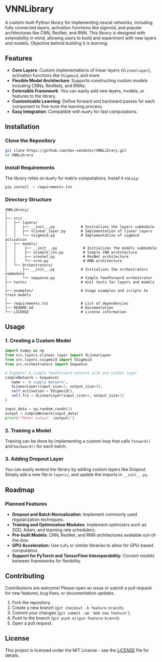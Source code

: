 # VNNLibrary

A custom-built Python library for implementing neural networks, including fully connected layers, activation functions like sigmoid, and popular architectures like CNN, ResNet, and RNN. This library is designed with extensibility in mind, allowing users to build and experiment with new layers and models. Objective behind building it is *learning*.

## Features

- **Core Layers**: Custom implementations of linear layers (`VLinearLayer`), activation functions like `VSigmoid`, and more.
- **Flexible Model Architecture**: Supports constructing custom models including CNNs, ResNets, and RNNs.
- **Extensible Framework**: You can easily add new layers, models, or features to the library.
- **Customizable Learning**: Define forward and backward passes for each component to fine-tune the learning process.
- **Easy Integration**: Compatible with `NumPy` for fast computations.

## Installation

### Clone the Repository
```bash
git clone https://github.com/dav-vendator/VNNLibrary.git
cd VNNLibrary
```

### Install Requirements
The library relies on `NumPy` for matrix computations. Install it via `pip`:
```bash
pip install -r requirements.txt
```

### Directory Structure
```
VNNLibrary/
│
├── src/
│   ├── layers/
│   │   ├── __init__.py            # Initializes the layers submodule
│   │   ├── vlinear_layer.py       # Implementation of linear layers
│   │   └── vsigmoid.py            # Implementation of sigmoid activation
│   ├── models/
│   │    ├── __init__.py            # Initializes the models submodule
│   │    ├── vsimple_cnn.py         # Simple CNN architecture
│   │    ├── vresnet.py             # ResNet architecture
│   │    └── vrnn.py                # RNN architecture
│   └── Orchestrators/
│       ├── __init__.py            # Initializes the orchestrators submodule
│       └── sequence.py            # Simple feedforward orchestrator
├── tests/                         # Unit tests for layers and models
│
├── examples/                      # Usage examples and scripts to train models
│
├── requirements.txt               # List of dependencies
├── README.md                      # Documentation
└── LICENSE                        # License information
```

## Usage

### 1. **Creating a Custom Model**
```python
import numpy as np
from src.layers.vlinear_layer import VLinearLayer
from src.layers.vsigmoid import VSigmoid
from src.orchestrators import Sequence

# Example: A simple feedforward network with one hidden layer
simpleNetwork = Sequence(
   name = 'A simple Network',
   VLinearLayer(input_size=3, output_size=5),
   self.activation = VSigmoid(),
   self.fc2 = VLinearLayer(input_size=5, output_size=1)
)

input_data = np.random.randn(3)
output = simpleNetwork(input_data)
print(f"Model output: {output}")
```

### 2. **Training a Model**
Training can be done by implementing a custom loop that calls `forward()` and `backward()` for each batch.

### 3. **Adding Dropout Layer**
You can easily extend the library by adding custom layers like Dropout. Simply add a new file in `layers/`, and update the imports in `__init__.py`.

## Roadmap

### Planned Features
- **Dropout and Batch Normalization**: Implement commonly used regularization techniques.
- **Training and Optimization Modules**: Implement optimizers such as SGD, Adam, and learning rate schedulers.
- **Pre-built Models**: CNN, ResNet, and RNN architectures available out-of-the-box.
- **GPU Acceleration**: Use `CuPy` or similar libraries to allow for GPU-based computation.
- **Support for PyTorch and TensorFlow Interoperability**: Convert models between frameworks for flexibility.

## Contributing

Contributions are welcome! Please open an issue or submit a pull request for new features, bug fixes, or documentation updates.

1. Fork the repository.
2. Create a new branch (`git checkout -b feature-branch`).
3. Commit your changes (`git commit -am 'Add new feature'`).
4. Push to the branch (`git push origin feature-branch`).
5. Open a pull request.

## License

This project is licensed under the MIT License - see the [LICENSE](LICENSE) file for details.